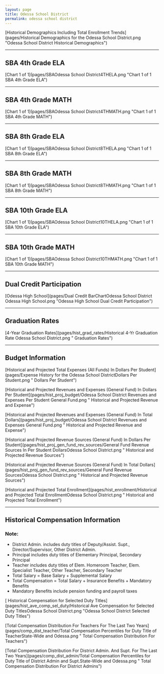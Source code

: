 ```yaml
---
layout: page
title: Odessa School District
permalink: odessa school district
---
```



[Historical Demographics Including Total Enrollment Trends](pages/Historical Demographics for the Odessa School District.png "Odessa School District Historical Demographics")

___

## SBA 4th Grade ELA

[Chart 1 of 1](pages/SBAOdessa School District4THELA.png "Chart 1 of 1 SBA 4th Grade ELA")


___

## SBA 4th Grade MATH

[Chart 1 of 1](pages/SBAOdessa School District4THMATH.png "Chart 1 of 1 SBA 4th Grade MATH")


___

## SBA 8th Grade ELA

[Chart 1 of 1](pages/SBAOdessa School District8THELA.png "Chart 1 of 1 SBA 8th Grade ELA")


___

## SBA 8th Grade MATH

[Chart 1 of 1](pages/SBAOdessa School District8THMATH.png "Chart 1 of 1 SBA 8th Grade MATH")


___

## SBA 10th Grade ELA

[Chart 1 of 1](pages/SBAOdessa School District10THELA.png "Chart 1 of 1 SBA 10th Grade ELA")


___

## SBA 10th Grade MATH

[Chart 1 of 1](pages/SBAOdessa School District10THMATH.png "Chart 1 of 1 SBA 10th Grade MATH")


___

## Dual Credit Participation

[Odessa High School](pages/Dual Credit BarChartOdessa School District Odessa High School.png "Odessa High School Dual Credit Participation")


___

## Graduation Rates

[4-Year Graduation Rates](pages/hist_grad_rates/Historical 4-Yr Graduation Rate Odessa School District.png " Graduation Rates")


___

## Budget Information

[Historical and Projected Total Expenses (All Funds) In Dollars Per Student](pages/Expense History for the Odessa School DistrictDollars Per Student.png " Dollars Per Student")

[Historical and Projected Revenues and Expenses (General Fund) In Dollars Per Student](pages/hist_proj_budget/Odessa School District Revenues and Expenses Per Student General Fund.png " Historical and Projected Revenue and Expense")

[Historical and Projected Revenues and Expenses (General Fund) In Total Dollars](pages/hist_proj_budget/Odessa School District Revenues and Expenses General Fund.png " Historical and Projected Revenue and Expense")

[Historical and Projected Revenue Sources (General Fund) In Dollars Per Student](pages/hist_proj_gen_fund_rev_sources/General Fund Revenue Sources In Per Student DollarsOdessa School District.png " Historical and Projected Revenue Sources")

[Historical and Projected Revenue Sources (General Fund) In Total Dollars](pages/hist_proj_gen_fund_rev_sources/General Fund Revenue SourcesOdessa School District.png " Historical and Projected Revenue Sources")

[Historical and Projected Total Enrollment](pages/hist_enrollment/Historical and Projected Total EnrollmentOdessa School District.png " Historical and Projected Total Enrollment")


___

## Historical Compensation Information
### Note:
- District Admin. includes duty titles of Deputy/Assist. Supt., Director/Supervisor, Other District Admin.
- Principal includes duty titles of Elementary Principal, Secondary Principal
- Teacher includes duty titles of Elem. Homeroom Teacher, Elem. Specialist Teacher, Other Teacher, Secondary Teacher
- Total Salary = Base Salary + Supplemental Salary
- Total Compensation = Total Salary + Insurance Benefits + Mandatory Benefits
- Mandatory Benefits include pension funding and payroll taxes

[ Historical Compensation for Selected Duty Titles](pages/hist_ave_comp_sel_duty/Historical Ave Compensation for Selected Duty TitlesOdessa School District.png "Odessa School District Selected Duty Titles")

[Total Compensation Distribution For Teachers For The Last Two Years](pages/comp_dist_teacher/Total Compensation Percentiles for Duty Title of TeacherState-Wide and Odessa.png " Total Compensation Distribution For Teachers")

[Total Compensation Distribution For District Admin. And Supt. For The Last Two Years](pages/comp_dist_admin/Total Compensation Percentiles for Duty Title of District Admin and Supt.State-Wide and Odessa.png " Total Compensation Distribution For District Admins")

